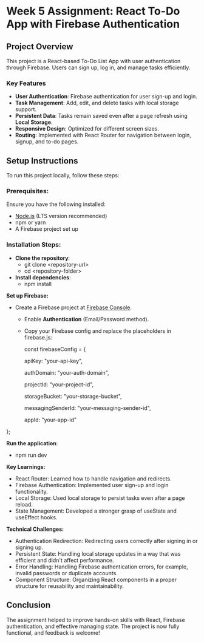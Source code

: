 # **Week 5 Assignment: React To-Do App with Firebase Authentication**

## **Project Overview**

This project is a React-based To-Do List App with user authentication through Firebase. Users can sign up, log in, and manage tasks efficiently.

### **Key Features**

* **User Authentication**: Firebase authentication for user sign-up and login.  
* **Task Management**: Add, edit, and delete tasks with local storage support.  
* **Persistent Data**: Tasks remain saved even after a page refresh using **Local Storage**.  
* **Responsive Design**: Optimized for different screen sizes.  
* **Routing**: Implemented with React Router for navigation between login, signup, and to-do pages.

## **Setup Instructions**

To run this project locally, follow these steps:

### **Prerequisites:**

Ensure you have the following installed:

* [Node.js](https://nodejs.org/) (LTS version recommended)  
* npm or yarn  
* A Firebase project set up

### **Installation Steps:**

* **Clone the repository**:  
  * git clone \<repository-url\>  
  * cd \<repository-folder\>  
* **Install dependencies**:  
  * npm install

**Set up Firebase:**

* Create a Firebase project at [Firebase Console](https://console.firebase.google.com/).  
  * Enable **Authentication** (Email/Password method).  
  * Copy your Firebase config and replace the placeholders in firebase.js:

    const firebaseConfig \= {

      apiKey: "your-api-key",

      authDomain: "your-auth-domain",

      projectId: "your-project-id",

      storageBucket: "your-storage-bucket",

      messagingSenderId: "your-messaging-sender-id",

      appId: "your-app-id"

};

**Run the application**:

* npm run dev


**Key Learnings:**

* React Router: Learned how to handle navigation and redirects.  
* Firebase Authentication: Implemented user sign-up and login functionality.  
* Local Storage: Used local storage to persist tasks even after a page reload.  
* State Management: Developed a stronger grasp of useState and useEffect hooks.


**Technical Challenges:**

* Authentication Redirection: Redirecting users correctly after signing in or signing up.  
* Persistent State: Handling local storage updates in a way that was efficient and didn't affect performance.  
* Error Handling: Handling Firebase authentication errors, for example, invalid passwords or duplicate accounts.  
* Component Structure: Organizing React components in a proper structure for reusability and maintainability.

## **Conclusion**

The assignment helped to improve hands-on skills with React, Firebase authentication, and effective managing state.  The project is now fully functional, and feedback is welcome\!

